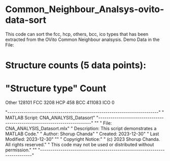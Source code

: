 # Common_Neighbour_Analsys-ovito-data-sort
This code can sort the fcc, hcp, others, bcc, ico types that has been extracted from the OVito Common Neighbour analsysis. 
Demo Data in the File:
# Structure counts (5 data points):
# "Structure type" Count
Other 128101 
FCC 3208 
HCP 458 
BCC 411083 
ICO 0 

"--------------------------------------------------------------------------"
" MATLAB Script: CNA_ANALYSIS_Datasort"
"--------------------------------------------------------------------------"
""
" File: CNA_ANALYSIS_Datasort.mlx"
" Description: This script demonstrates a MATLAB Code."
" Author: Shorup Chanda"
" Created: 2023-12-30"
" Last Modified: 2023-12-30"
""
" Copyright Notice:"
" (c) 2023 Shorup Chanda. All rights reserved."
" This code may not be used or distributed without permission."
""
"--------------------------------------------------------------------------"
